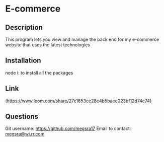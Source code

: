# E-commerce

## Description

This program lets you view and manage the back end for my e-commerce website that uses the latest technologies

## Installation

node i: to install all the packages

## Link

(https://www.loom.com/share/27e1653ce28e4b5baee023bf12d74c74)

## Questions

Git username: https://github.com/megsra17
Email to contact: megsra@wi.rr.com
